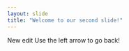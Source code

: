 ```yaml
---
layout: slide
title: "Welcome to our second slide!"
---
```

New edit
Use the left arrow to go back!
